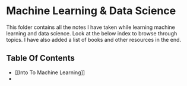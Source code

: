 # Machine Learning & Data Science

This folder contains all the notes I have taken while learning machine learning and data science. Look at the below index to browse through topics. I have also added a list of books and other resources in the end. 

## Table Of Contents

* [[Into To Machine Learning]]
* 